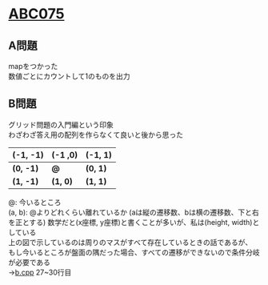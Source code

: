 # [ABC075](https://beta.atcoder.jp/contests/abc075/)  
  
## A問題  
mapをつかった  
数値ごとにカウントして1のものを出力  
  
## B問題  
グリッド問題の入門編という印象  
わざわざ答え用の配列を作らなくて良いと後から思った  
  
(-1, -1)|(-1 ,0)|(-1, 1)  
---|---|---  
**(0, -1)**|**@**|**(0, 1)**  
**(1, -1)**|**(1, 0)**|**(1, 1)**  
  
@: 今いるところ  
(a, b): @よりどれくらい離れているか (aは縦の遷移数、bは横の遷移数、下と右を正とする)
数学だと(x座標, y座標)と書くことが多いが、私は(height, width)としている  
上の図で示しているのは周りのマスがすべて存在しているときの話であるが、  
もし今いるところが盤面の隅だった場合、すべての遷移ができないので条件分岐が必要である  
→[b.cpp](https://github.com/ozikot/AtCoder/blob/master/ABC075/b.cpp) 27~30行目